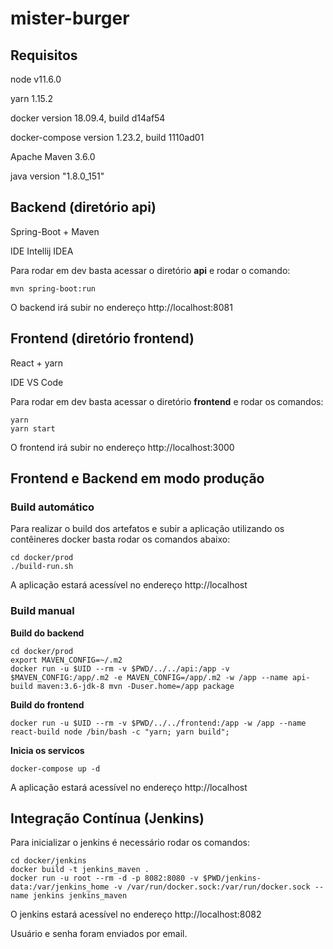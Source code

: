 # mister-burger

## Requisitos

node v11.6.0

yarn 1.15.2

docker version 18.09.4, build d14af54

docker-compose version 1.23.2, build 1110ad01

Apache Maven 3.6.0

java version "1.8.0_151"

## Backend (diretório api)

Spring-Boot + Maven

IDE Intellij IDEA

Para rodar em dev basta acessar o diretório **api** e rodar o comando:
```
mvn spring-boot:run
```
O backend irá subir no endereço http://localhost:8081

## Frontend (diretório frontend)

React + yarn

IDE VS Code

Para rodar em dev basta acessar o diretório **frontend** e rodar os comandos:
```
yarn
yarn start
```
O frontend irá subir no endereço http://localhost:3000

## Frontend e Backend em modo produção

### Build automático
Para realizar o build dos artefatos e subir a aplicação utilizando os contêineres docker basta rodar os comandos abaixo:
```
cd docker/prod
./build-run.sh
```

A aplicação estará acessível no endereço http://localhost

### Build manual

**Build do backend**
```
cd docker/prod
export MAVEN_CONFIG=~/.m2
docker run -u $UID --rm -v $PWD/../../api:/app -v $MAVEN_CONFIG:/app/.m2 -e MAVEN_CONFIG=/app/.m2 -w /app --name api-build maven:3.6-jdk-8 mvn -Duser.home=/app package
```

**Build do frontend**
```
docker run -u $UID --rm -v $PWD/../../frontend:/app -w /app --name react-build node /bin/bash -c "yarn; yarn build";
```
**Inicia os servicos**
```
docker-compose up -d
```

A aplicação estará acessível no endereço http://localhost

## Integração Contínua (Jenkins)

Para inicializar o jenkins é necessário rodar os comandos:

```
cd docker/jenkins
docker build -t jenkins_maven .
docker run -u root --rm -d -p 8082:8080 -v $PWD/jenkins-data:/var/jenkins_home -v /var/run/docker.sock:/var/run/docker.sock --name jenkins jenkins_maven
```
O jenkins estará acessível no endereço http://localhost:8082

Usuário e senha foram enviados por email.
